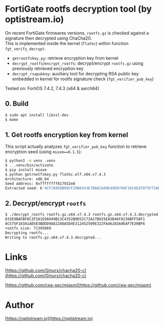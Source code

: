 # FortiGate rootfs decryption tool (by optistream.io)

On recent FortiGate firmwares versions, `rootfs.gz` is checked against a signature then decrypted using ChaCha20.  
This is implemented inside the kernel (`flatkc`) within function `fgt_verify_decrypt`.

- `getrootfskey.py`: retrieve encryption key from kernel
- `decrypt_rootfs`/`encrypt_rootfs`: decrypt/encrypt `rootfs.gz` using previously retrieved encryption key
- `decrypt_rsapubkey`: auxiliary tool for decrypting RSA public key embedded in kernel for rootfs signature check (`fgt_verifier_pub_key`)

Tested on: FortiOS 7.4.2, 7.4.3 (x64 & aarch64)

## 0. Build

```bash
$ sudo apt install libssl-dev
$ make
```

## 1. Get rootfs encryption key from kernel

This script actually analyzes `fgt_verifier_pub_key` function to retrieve encryption seed (using `miasm==0.1.5`):

```bash
$ python3 -m venv .venv
$ . .venv/bin/activate
$ pip install miasm
$ python getrootfskey.py flatkc.elf.x64.v7.4.3
Architecture: x86_64
Seed address: 0xffffffff817932e0
Extracted seed: b'4CF7A950B99CF29B0343E7BA6C609E49D9766F16C6D2F075F72AD400542F0765'
```

## 2. Decrypt/encrypt `rootfs`

```bash
$ ./decrypt_rootfs rootfs.gz.x64.v7.4.3 rootfs.gz.x64.v7.4.3.decrypted 4CF7A950B99CF29B0343E7BA6C609E49D9766F16C6D2F075F72AD400542F0765
833E9BAFBF0C2F581E9A949B13C4352B9D52C72A27B925EA3B46F8236BFF58F1
8C575F183A1AD583BDDD9A822A8A5D4E312452509E322FA46283A9EAF7E30BF6
rootfs size: 71395069
Decrypting rootfs...
Writing to rootfs.gz.x64.v7.4.3.decrypted...
```

# Links

[https://github.com/Ginurx/chacha20-c](https://github.com/Ginurx/chacha20-c)

[https://github.com/cea-sec/miasm](https://github.com/cea-sec/miasm)

# Author

[https://optistream.io](https://optistream.io)
